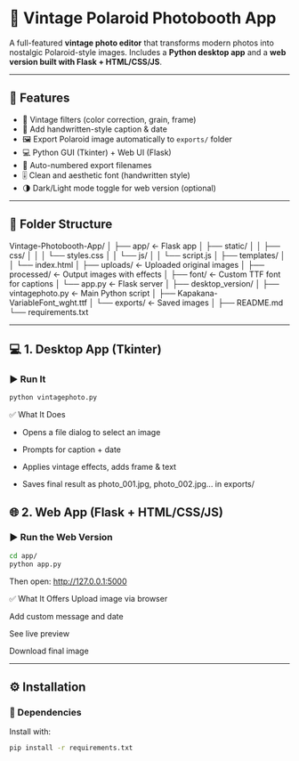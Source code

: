 # 📸 Vintage Polaroid Photobooth App

A full-featured **vintage photo editor** that transforms modern photos into nostalgic Polaroid-style images. Includes a **Python desktop app** and a **web version built with Flask + HTML/CSS/JS**.

---

## 🔀 Features

- 🎨 Vintage filters (color correction, grain, frame)
- 📝 Add handwritten-style caption & date
- 🖼️ Export Polaroid image automatically to `exports/` folder
- 💻 Python GUI (Tkinter) + Web UI (Flask)
- 🔢 Auto-numbered export filenames
- 🎚️ Clean and aesthetic font (handwritten style)
- 🌗 Dark/Light mode toggle for web version (optional)

---

## 📁 Folder Structure

Vintage-Photobooth-App/
│
├── app/ ← Flask app
│ ├── static/
│ │ ├── css/
│ │ │ └── styles.css
│ │ └── js/
│ │ └── script.js
│ ├── templates/
│ │ └── index.html
│ ├── uploads/ ← Uploaded original images
│ ├── processed/ ← Output images with effects
│ ├── font/ ← Custom TTF font for captions
│ └── app.py ← Flask server
│
├── desktop_version/
│ ├── vintagephoto.py ← Main Python script
│ ├── Kapakana-VariableFont_wght.ttf
│ └── exports/ ← Saved images
│
├── README.md
└── requirements.txt

---

## 💻 1. Desktop App (Tkinter)

### ▶️ Run It

```bash
python vintagephoto.py
```

✅ What It Does
- Opens a file dialog to select an image

- Prompts for caption + date

- Applies vintage effects, adds frame & text

- Saves final result as photo_001.jpg, photo_002.jpg... in exports/

## 🌐 2. Web App (Flask + HTML/CSS/JS)
### ▶️ Run the Web Version

```bash
cd app/
python app.py
```
Then open:
http://127.0.0.1:5000

✅ What It Offers
Upload image via browser

Add custom message and date

See live preview

Download final image

---

## ⚙️ Installation
### 🧰 Dependencies
Install with:

```bash
pip install -r requirements.txt
```
